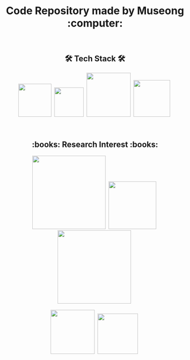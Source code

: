 <h1 align="center">Code Repository made by Museong :computer:</h1>

<p>&nbsp</p>

<h2 align="center"><g-emoji class="g-emoji" alias="hammer_and_wrench" fallback-src="https://github.githubassets.com/images/icons/emoji/unicode/1f6e0.png">🛠</g-emoji> Tech Stack <g-emoji class="g-emoji" alias="hammer_and_wrench" fallback-src="https://github.githubassets.com/images/icons/emoji/unicode/1f6e0.png">🛠</g-emoji></h2>

<p align="center">
<img src="https://img.shields.io/badge/Python-3766AB?style=flat-square&logo=Python&logoColor=white" width="90"/></a>&nbsp
<img src="https://img.shields.io/badge/Keras-d14836?style=flat-square&logo=keras&logoColor=white" width="80"/></a>&nbsp
<img src="https://img.shields.io/badge/Tensorflow-ffb13b?style=flat-square&logo=tensorflow&logoColor=white" width="120"/></a>&nbsp
<img src="https://img.shields.io/badge/Pytorch-DB3552?style=flat-square&logo=pytorch&logoColor=white" width="100"/></a>&nbsp
</p>

<p>&nbsp</p>

<h2 align="center">:books: Research Interest :books:</h2>

<p align="center">
<img src="https://img.shields.io/badge/Nature Language Processing-ff3333?style=flasfic&logoColor=white" width="200"/></a>&nbsp
<img src="https://img.shields.io/badge/Image Processing-3333ff?style=flasfic&logoColor=white" width="130"/></a>&nbsp
<img src="https://img.shields.io/badge/Multi Modal Deep Learning-66ff66?style=flasfic&logoColor=black" width="200"/></a>&nbsp
</p>
<p align="center">
<img src="https://img.shields.io/badge/Deep Learning-ffff33?style=flasfic&logoColor=white" width="120"/></a>&nbsp
<img src="https://img.shields.io/badge/Data Science-cc33cc?style=flasfic&logoColor=black" width="110"/></a>&nbsp
</p>

<p>&nbsp</p>

<!--
**mu-seong/mu-seong** is a ✨ _special_ ✨ repository because its `README.md` (this file) appears on your GitHub profile.

Here are some ideas to get you started:

- 🔭 I’m currently working on ...
- 🌱 I’m currently learning ...
- 👯 I’m looking to collaborate on ...
- 🤔 I’m looking for help with ...
- 💬 Ask me about ...
- 📫 How to reach me: ...
- 😄 Pronouns: ...
- ⚡ Fun fact: ...
-->
